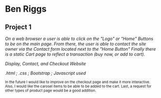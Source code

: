 # Ben Riggs
## Project 1


*On a web browser a user is able to click on the "Logo" or "Home" Buttons to be on the main page. From there, the user is able to contact the site owner via the Contact form located next to the "Home Button"
Finally there is a static Cart page to reflect a transaction (buy now, or add to cart).*

*Display, Contact, and Checkout Website*

*.html ; .css ; Bootstrap ; Javascript used*


<sub> In the future I would like to improve on the checkout page and make it more interactive. Also, I would like the carosel items to be able to be added to the cart. Last, a request for other types of product page would be a good addition. </sub>

